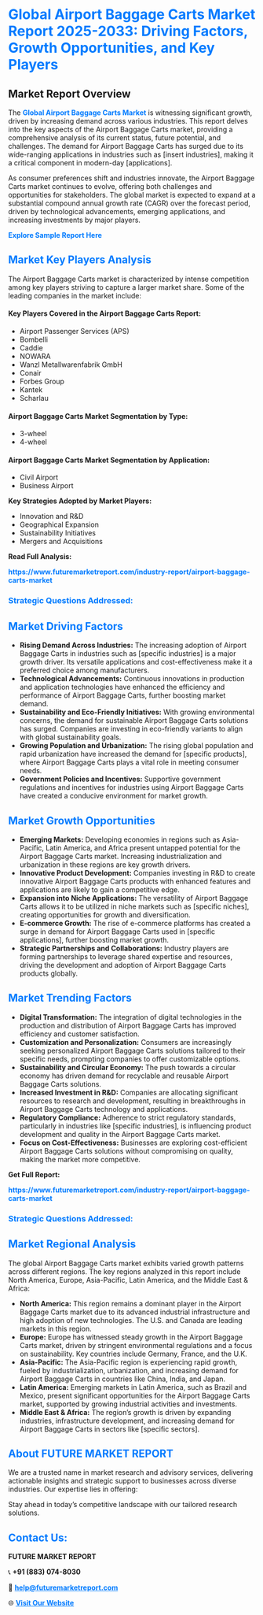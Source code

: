 <h1 style="color: #007BFF;">Global Airport Baggage Carts Market Report 2025-2033: Driving Factors, Growth Opportunities, and Key Players</h1>

<section id="overview">
<h2>Market Report Overview</h2>
<p>The <a href="https://www.futuremarketreport.com/industry-report/airport-baggage-carts-market" style="color: #007BFF; text-decoration: none;"><strong>Global Airport Baggage Carts Market</strong></a> is witnessing significant growth, driven by increasing demand across various industries. This report delves into the key aspects of the Airport Baggage Carts market, providing a comprehensive analysis of its current status, future potential, and challenges. The demand for Airport Baggage Carts has surged due to its wide-ranging applications in industries such as [insert industries], making it a critical component in modern-day [applications].</p>
<p>As consumer preferences shift and industries innovate, the Airport Baggage Carts market continues to evolve, offering both challenges and opportunities for stakeholders. The global market is expected to expand at a substantial compound annual growth rate (CAGR) over the forecast period, driven by technological advancements, emerging applications, and increasing investments by major players.</p>
</section>

<section id="overview">
<p><a href="https://www.futuremarketreport.com/request-sample/reportId=58016" style="color: #007BFF; text-decoration: none;"><strong>Explore Sample Report Here</strong></a></p>
</section>

<section id="key-players">
<h2 style="color: #007BFF;">Market Key Players Analysis</h2>
<p>The Airport Baggage Carts market is characterized by intense competition among key players striving to capture a larger market share. Some of the leading companies in the market include:</p>
<h4>Key Players Covered in the Airport Baggage Carts Report:</h4>
<ul><li>Airport Passenger Services (APS)</li><li>Bombelli</li><li>Caddie</li><li>NOWARA</li><li>Wanzl Metallwarenfabrik GmbH</li><li>Conair</li><li>Forbes Group</li><li>Kantek</li><li>Scharlau</li></ul>
<h4>Airport Baggage Carts Market Segmentation by Type:</h4>
<ul><li>3-wheel</li><li>4-wheel</li></ul>

<h4>Airport Baggage Carts Market Segmentation by Application:</h4>
<ul><li>Civil Airport</li><li>Business Airport</li></ul>
<p><strong>Key Strategies Adopted by Market Players:</strong></p>
<ul>
<li>Innovation and R&D</li>
<li>Geographical Expansion</li>
<li>Sustainability Initiatives</li>
<li>Mergers and Acquisitions</li>
</ul>
</section>

<section>
<p><strong>Read Full Analysis: </strong></p><a href="https://www.futuremarketreport.com/industry-report/airport-baggage-carts-market" style="color: #007BFF; text-decoration: none;"><strong>https://www.futuremarketreport.com/industry-report/airport-baggage-carts-market</strong></a>
<h3 style="color: #007BFF;">Strategic Questions Addressed:</h3>
</section>

<section id="driving-factors">
<h2 style="color: #007BFF;">Market Driving Factors</h2>
<ul>
<li><strong>Rising Demand Across Industries:</strong> The increasing adoption of Airport Baggage Carts in industries such as [specific industries] is a major growth driver. Its versatile applications and cost-effectiveness make it a preferred choice among manufacturers.</li>
<li><strong>Technological Advancements:</strong> Continuous innovations in production and application technologies have enhanced the efficiency and performance of Airport Baggage Carts, further boosting market demand.</li>
<li><strong>Sustainability and Eco-Friendly Initiatives:</strong> With growing environmental concerns, the demand for sustainable Airport Baggage Carts solutions has surged. Companies are investing in eco-friendly variants to align with global sustainability goals.</li>
<li><strong>Growing Population and Urbanization:</strong> The rising global population and rapid urbanization have increased the demand for [specific products], where Airport Baggage Carts plays a vital role in meeting consumer needs.</li>
<li><strong>Government Policies and Incentives:</strong> Supportive government regulations and incentives for industries using Airport Baggage Carts have created a conducive environment for market growth.</li>
</ul>
</section>

<section id="growth-opportunities">
<h2 style="color: #007BFF;">Market Growth Opportunities</h2>
<ul>
<li><strong>Emerging Markets:</strong> Developing economies in regions such as Asia-Pacific, Latin America, and Africa present untapped potential for the Airport Baggage Carts market. Increasing industrialization and urbanization in these regions are key growth drivers.</li>
<li><strong>Innovative Product Development:</strong> Companies investing in R&D to create innovative Airport Baggage Carts products with enhanced features and applications are likely to gain a competitive edge.</li>
<li><strong>Expansion into Niche Applications:</strong> The versatility of Airport Baggage Carts allows it to be utilized in niche markets such as [specific niches], creating opportunities for growth and diversification.</li>
<li><strong>E-commerce Growth:</strong> The rise of e-commerce platforms has created a surge in demand for Airport Baggage Carts used in [specific applications], further boosting market growth.</li>
<li><strong>Strategic Partnerships and Collaborations:</strong> Industry players are forming partnerships to leverage shared expertise and resources, driving the development and adoption of Airport Baggage Carts products globally.</li>
</ul>
</section>

<section id="trending-factors">
<h2 style="color: #007BFF;">Market Trending Factors</h2>
<ul>
<li><strong>Digital Transformation:</strong> The integration of digital technologies in the production and distribution of Airport Baggage Carts has improved efficiency and customer satisfaction.</li>
<li><strong>Customization and Personalization:</strong> Consumers are increasingly seeking personalized Airport Baggage Carts solutions tailored to their specific needs, prompting companies to offer customizable options.</li>
<li><strong>Sustainability and Circular Economy:</strong> The push towards a circular economy has driven demand for recyclable and reusable Airport Baggage Carts solutions.</li>
<li><strong>Increased Investment in R&D:</strong> Companies are allocating significant resources to research and development, resulting in breakthroughs in Airport Baggage Carts technology and applications.</li>
<li><strong>Regulatory Compliance:</strong> Adherence to strict regulatory standards, particularly in industries like [specific industries], is influencing product development and quality in the Airport Baggage Carts market.</li>
<li><strong>Focus on Cost-Effectiveness:</strong> Businesses are exploring cost-efficient Airport Baggage Carts solutions without compromising on quality, making the market more competitive.</li>
</ul>
</section>

<section>
<p><strong>Get Full Report: </strong></p><a href="https://www.futuremarketreport.com/industry-report/airport-baggage-carts-market" style="color: #007BFF; text-decoration: none;"><strong>https://www.futuremarketreport.com/industry-report/airport-baggage-carts-market</strong></a>
<h3 style="color: #007BFF;">Strategic Questions Addressed:</h3>
</section>


<section id="regional-analysis">
<h2 style="color: #007BFF;">Market Regional Analysis</h2>
<p>The global Airport Baggage Carts market exhibits varied growth patterns across different regions. The key regions analyzed in this report include North America, Europe, Asia-Pacific, Latin America, and the Middle East & Africa:</p>
<ul>
<li><strong>North America:</strong> This region remains a dominant player in the Airport Baggage Carts market due to its advanced industrial infrastructure and high adoption of new technologies. The U.S. and Canada are leading markets in this region.</li>
<li><strong>Europe:</strong> Europe has witnessed steady growth in the Airport Baggage Carts market, driven by stringent environmental regulations and a focus on sustainability. Key countries include Germany, France, and the U.K.</li>
<li><strong>Asia-Pacific:</strong> The Asia-Pacific region is experiencing rapid growth, fueled by industrialization, urbanization, and increasing demand for Airport Baggage Carts in countries like China, India, and Japan.</li>
<li><strong>Latin America:</strong> Emerging markets in Latin America, such as Brazil and Mexico, present significant opportunities for the Airport Baggage Carts market, supported by growing industrial activities and investments.</li>
<li><strong>Middle East & Africa:</strong> The region’s growth is driven by expanding industries, infrastructure development, and increasing demand for Airport Baggage Carts in sectors like [specific sectors].</li>
</ul>
</section>

<footer>
<h2 style="color: #007BFF;">About FUTURE MARKET REPORT</h2>
<p>We are a trusted name in market research and advisory services, delivering actionable insights and strategic support to businesses across diverse industries. Our expertise lies in offering:</p>

<p>Stay ahead in today’s competitive landscape with our tailored research solutions.</p>

<h2 style="color: #007BFF;">Contact Us:</h2>
<p><strong>FUTURE MARKET REPORT</strong></p>
<p>📞 <strong>+91 (883) 074-8030</strong></p>
<p>📧 <strong><a href="mailto:help@futuremarketreport.com" style="color: #007BFF;">help@futuremarketreport.com</a></strong></p>
<p>🌐 <strong><a href="https://www.futuremarketreport.com/" style="color: #007BFF;">Visit Our Website</a></strong></p>
</footer>